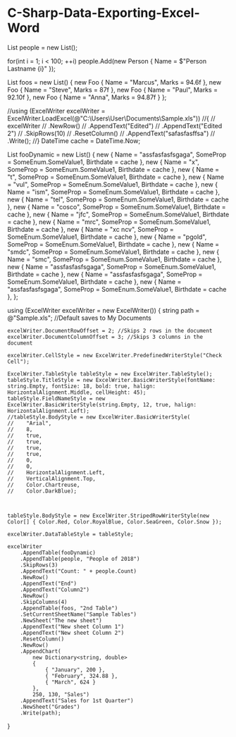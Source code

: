 # C-Sharp-Data-Exporting-Excel-Word

List<Person> people = new List<Person>();

for(int i = 1; i < 100; ++i) people.Add(new Person { Name = $"Person Lastname {i}" });

List<Foo> foos = new List<Foo>()
{
    new Foo
    {
        Name = "Marcus",
        Marks = 94.6f
    },
    new Foo
    {
        Name = "Steve",
        Marks = 87f
    },
    new Foo
    {
        Name = "Paul",
        Marks = 92.10f
    },
    new Foo
    {
        Name = "Anna",
        Marks = 94.87f
    }
};

//using (ExcelWriter excelWriter = ExcelWriter.LoadExcel(@"C:\Users\User\Documents\Sample.xls"))
//{
//    excelWriter
//        .NewRow()
//        .AppendText("Edited")
//        .AppendText("Edited 2")
//        .SkipRows(10)
//        .ResetColumn()
//        .AppendText("safasfasffsa")
//        .Write();
//}
DateTime cache = DateTime.Now;

List<dynamic> fooDynamic = new List<dynamic>()
{
    new { Name = "assfasfasfsgaga", SomeProp = SomeEnum.SomeValue1, Birthdate = cache },
    new { Name = "x", SomeProp = SomeEnum.SomeValue1, Birthdate = cache },
    new { Name = "t", SomeProp = SomeEnum.SomeValue1, Birthdate = cache },
    new { Name = "vul", SomeProp = SomeEnum.SomeValue1, Birthdate = cache },
    new { Name = "ism", SomeProp = SomeEnum.SomeValue1, Birthdate = cache },
    new { Name = "tel", SomeProp = SomeEnum.SomeValue1, Birthdate = cache },
    new { Name = "cosco", SomeProp = SomeEnum.SomeValue1, Birthdate = cache },
    new { Name = "jfc", SomeProp = SomeEnum.SomeValue1, Birthdate = cache },
    new { Name = "mrc", SomeProp = SomeEnum.SomeValue1, Birthdate = cache },
    new { Name = "xc ncv", SomeProp = SomeEnum.SomeValue1, Birthdate = cache },
    new { Name = "pgold", SomeProp = SomeEnum.SomeValue1, Birthdate = cache },
    new { Name = "smdc", SomeProp = SomeEnum.SomeValue1, Birthdate = cache },
    new { Name = "smc", SomeProp = SomeEnum.SomeValue1, Birthdate = cache },
    new { Name = "assfasfasfsgaga", SomeProp = SomeEnum.SomeValue1, Birthdate = cache },
    new { Name = "assfasfasfsgaga", SomeProp = SomeEnum.SomeValue1, Birthdate = cache },
    new { Name = "assfasfasfsgaga", SomeProp = SomeEnum.SomeValue1, Birthdate = cache },
};
    
using (ExcelWriter excelWriter = new ExcelWriter())
{
    string path = @"Sample.xls"; //Default saves to My Documents

    excelWriter.DocumentRowOffset = 2; //Skips 2 rows in the document
    excelWriter.DocumentColumnOffset = 3; //Skips 3 columns in the document

    excelWriter.CellStyle = new ExcelWriter.PredefinedWriterStyle("Check Cell");

    ExcelWriter.TableStyle tableStyle = new ExcelWriter.TableStyle();
    tableStyle.TitleStyle = new ExcelWriter.BasicWriterStyle(fontName: string.Empty, fontSize: 18, bold: true, halign: HorizontalAlignment.Middle, cellHeight: 45);
    tableStyle.FieldNameStyle = new ExcelWriter.BasicWriterStyle(string.Empty, 12, true, halign: HorizontalAlignment.Left);
    //tableStyle.BodyStyle = new ExcelWriter.BasicWriterStyle(
    //    "Arial",
    //    8,
    //    true,
    //    true,
    //    true,
    //    true,
    //    0,
    //    0,
    //    HorizontalAlignment.Left,
    //    VerticalAlignment.Top,
    //    Color.Chartreuse,
    //    Color.DarkBlue);

                

    tableStyle.BodyStyle = new ExcelWriter.StripedRowWriterStyle(new Color[] { Color.Red, Color.RoyalBlue, Color.SeaGreen, Color.Snow });

    excelWriter.DataTableStyle = tableStyle;

    excelWriter
        .AppendTable(fooDynamic)
        .AppendTable(people, "People of 2018")
        .SkipRows(3)
        .AppendText("Count: " + people.Count)
        .NewRow()
        .AppendText("End")
        .AppendText("Column2")
        .NewRow()
        .SkipColumns(4)
        .AppendTable(foos, "2nd Table")
        .SetCurrentSheetName("Sample Tables")
        .NewSheet("The new sheet")
        .AppendText("New sheet Column 1")
        .AppendText("New sheet Column 2")
        .ResetColumn()
        .NewRow()
        .AppendChart(
            new Dictionary<string, double>
            {
                { "January", 200 },
                { "February", 324.88 },
                { "March", 624 }
            },
            250, 130, "Sales")
        .AppendText("Sales for 1st Quarter")
        .NewSheet("Grades")
        .Write(path);
}
